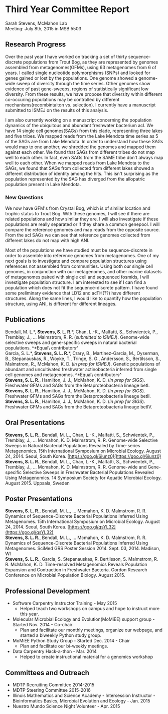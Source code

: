 # Third Year Committee Report
Sarah Stevens, McMahon Lab  
Meeting: July 8th, 2015 in MSB 5503
## Research Progress
Over the past year I have worked on tracking a set of thirty sequence-discrete populations from Trout Bog, as they are represented by genomes assembled from metagenomes(GFMs), using 63 metagenomes from 6 of years. I called single nucleotide polymorphisms (SNPs) and looked for genes gained or lost by the populations.  One genome showed a genome-wide sweep of diversity through the time series.  Other genomes show evidence of past gene-sweeps, regions of statistically significant low diversity.  From these results, we have propose that diversity within different co-occuring populations may be controlled by different mechanisms(recombintaiton vs. selection).  I currently have a manuscript submitted to ISMEJ on the results of this analysis.  

I am also currently working on a manuscript concerning the population dynamics of the ubiquitous and abundant freshwater bacterium acI.  We have 14 single cell genomes(SAGs) from this clade, representing three lakes and five tribes.  We mapped reads from the Lake Mendota time series as 5 of the SAGs are from Lake Mendota.  In order to understand how these SAGs would map to one another, we shredded the genomes and mapped them against each other.  We found that SAGs from different tribes do not map well to each other.  In fact, even SAGs from the SAME tribe don't always map well to each other.  When we mapped reads from Lake Mendota to the SAGs, we found that SAGs from collected from different lakes showed a different distribution of identity among the hits.  This isn't surprising as the population represented by the SAG has diverged from the allopatric population present in Lake Mendota.   <!--- Something about the gene patterns through time and coverage differences -->  

### New Questions
We now have GFM's from Crystal Bog, which is of similar location and trophic status to Trout Bog.  With these genomes, I will see if there are related populations and how similar they are.  I will also investigate if these populations are really separated or if they share a common genepool.  I will compare the reference genomes and map reads from the opposite source.  From the acI SAGs we can see that reference genomes collected from different lakes do not map with high ANI.
<!--- New Question 3: Are there related sequence-discrete populations in TB and CB?  How closely related are they?  Do they share a common gene pool?  Answer with: GFMs from both lakes, and mapping to GFMS from the same and other lake -->  

Most of the populations we have studied must be sequence-discrete in order to assemble into reference genomes from metagenomes.  One of my next goals is to investigate and compare population structures using references not assembled from communities.  Using both our single cell genomes, in conjunction with our metagenomes, and other marine datasets of metagenomes paired with single cell and sequenced fosmids, I will investigate population structure.  I am interested to see if I can find a population which does not fit the sequence-discrete pattern.  I have found some preliminary evidence that LD12 and acTH(??) have different structures.  Along the same lines, I would like to quantify how the population structure, using ANI, is different for different lineages.  <!--- Section on the LD12's and population expansion etc.  Given that the populations we have looked at previously must be sequence-discrete in order to assemble, I want to look at other populations using a different setup, SAGs, fosmids...etc. -->
<!--- New Question 1: Are all populations sequence-discrete?  What do non-seq-discrete groups look like? Answer Using: metagenomes vs SAG or fosmid, our dataset and others -->
<!--- New Question 2: How does ANI structure compare between different lineages?  of sequence-discrete populations? Prelim: evidence of differences in LD12 and acTH? Answer By: Quantifying ANI plot shapes, clustering plots by shape. -->

## Publications
Bendall, M. L.\*, **Stevens, S. L. R.**\*, Chan, L.-K., Malfatti, S., Schwientek, P., Tremblay, J., … Malmstrom, R. R. (_submitted to ISMEJ_). Genome-wide selective sweeps and gene-specific sweeps in natural bacterial populations. ^\*Equal\ contributors^  
Garcia, S. L.\*, **Stevens, S. L. R.**\*, Crary, B., Martinez-Garcia, M., Oyserman, B., Stepanauskas, R., Woyke, T., Tringe, S. G., Andersson, S., Bertilsson, S., Malmstrom, R.,  McMahon, K. D. (_in prep for ISMEJ_). Genetic populations of abundant and uncultivated freshwater actinobacteria inferred from single cell genomes and metagenomes. ^\*Equal\ contributors^  
**Stevens, S. L. R.**, Hamilton, J. J., McMahon, K. D. (_in prep for SIGS_). Freshwater GFMs and SAGs from the Betaproteobacteria lineage betI.  
**Stevens, S. L. R.**, Hamilton, J. J., McMahon, K. D. (_in prep for SIGS_). Freshwater GFMs and SAGs from the Betaproteobacteria lineage betII.  
**Stevens, S. L. R.**, Hamilton, J. J., McMahon, K. D. (_in prep for SIGS_). Freshwater GFMs and SAGs from the Betaproteobacteria lineage betIV.  

## Oral Presentations
**Stevens, S. L. R.**, Bendall, M. L., Chan, L.-K., Malfatti, S., Schwientek, P., Tremblay, J., … Mcmahon, K. D. Malmstrom, R. R. Genome-wide Selective Sweeps in Natural Bacterial Populations Revealed by Time-series Metagenomics. 15th International Symposium on Microbial Ecology. August 24, 2014. Seoul, South Korea.  [https://goo.gl/6iunz0](https://goo.gl/6iunz0)  
**Stevens, S. L. R.**, Bendall, M. L., Chan, L.-K., Malfatti, S., Schwientek, P., Tremblay, J., … Mcmahon, K. D. Malmstrom, R. R. Genome-wide and Gene-specific Selective Sweeps in Freshwater Bacterial Populations Revealed Using Metagenomics. 14 Symposium Society for Aquatic Microbial Ecology. August 2015. Uppsala, Sweden

## Poster Presentations
**Stevens, S. L. R.**, Bendall, M. L., … Mcmahon, K. D. Malmstrom, R. R. Dynamics of Sequence-Discrete Bacterial Populations Inferred Using Metagenomes. 15th International Symposium on Microbial Ecology. August 24, 2014. Seoul, South Korea. [https://goo.gl/qsYL32](https://goo.gl/qsYL32)  
**Stevens, S. L. R.**, Bendall, M. L., … Mcmahon, K. D. Malmstrom, R. R. Dynamics of Sequence-Discrete Bacterial Populations Inferred Using Metagenomes. SciMed GRS Poster Session 2014. Sept. 03, 2014. Madison, WI  
**Stevens, S. L. R.**, Garcia, S. Stepanauskas, R. Bertilsson, S. Malmstrom, R. R. McMahon, K. D. Time-resolved Metagenomics Reveals Population Expansion and Contraction in Freshwater Bacteria. Gordon Research Conference on Microbial Population Biology. August 2015.  

## Professional Development
* Software Carpentry Instructor Training - May 2015
    + Helped teach two workshops on campus and hope to instruct more this year.
* Molecular Microbial Ecology and Evolution(MoMiEE) support group - Started Nov. 2014 - Co-chair
    + Plan and facilitate our monthly meetings, organize our webpage, and started a biweekly Python study group.
* MoMiEE Python Study Group - Started Dec. 2014 - Chair
    + Plan and facilitate our bi-weekly meetings.
* Data Carpentry Hack-a-thon - Mar. 2014
    + Helped to create instructional material for a genomics workshop

## Committees and Outreach
+ MDTP Recruiting Committee 2014-2015
+ MDTP Steering Committee 2015-2016
+ Illinois Mathematics and Science Academy - Intersession Instructor - Bioinformatics Basics, Microbial Evolution and Ecology - Jan. 2015
+ Nuestro Mundo Science Night Volunteer - Apr. 2015
